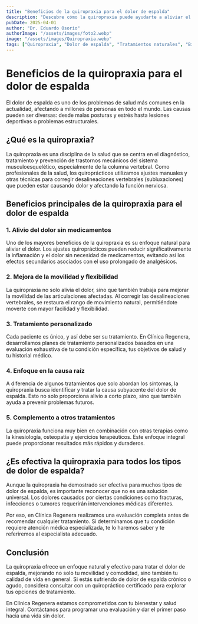 ```yaml
---
title: "Beneficios de la quiropraxia para el dolor de espalda"
description: "Descubre cómo la quiropraxia puede ayudarte a aliviar el dolor de espalda crónico y mejorar tu calidad de vida sin necesidad de recurrir a tratamientos invasivos o medicamentos."
pubDate: 2025-04-01
author: "Dr. Eduardo Osorio"
authorImage: "/assets/images/foto2.webp"
image: "/assets/images/Quiropraxia.webp"
tags: ["Quiropraxia", "Dolor de espalda", "Tratamientos naturales", "Bienestar"]
---
```


# Beneficios de la quiropraxia para el dolor de espalda

El dolor de espalda es uno de los problemas de salud más comunes en la actualidad, afectando a millones de personas en todo el mundo. Las causas pueden ser diversas: desde malas posturas y estrés hasta lesiones deportivas o problemas estructurales.

## ¿Qué es la quiropraxia?

La quiropraxia es una disciplina de la salud que se centra en el diagnóstico, tratamiento y prevención de trastornos mecánicos del sistema musculoesquelético, especialmente de la columna vertebral. Como profesionales de la salud, los quiroprácticos utilizamos ajustes manuales y otras técnicas para corregir desalineaciones vertebrales (subluxaciones) que pueden estar causando dolor y afectando la función nerviosa.

## Beneficios principales de la quiropraxia para el dolor de espalda

### 1. Alivio del dolor sin medicamentos

Uno de los mayores beneficios de la quiropraxia es su enfoque natural para aliviar el dolor. Los ajustes quiroprácticos pueden reducir significativamente la inflamación y el dolor sin necesidad de medicamentos, evitando así los efectos secundarios asociados con el uso prolongado de analgésicos.

### 2. Mejora de la movilidad y flexibilidad

La quiropraxia no solo alivia el dolor, sino que también trabaja para mejorar la movilidad de las articulaciones afectadas. Al corregir las desalineaciones vertebrales, se restaura el rango de movimiento natural, permitiéndote moverte con mayor facilidad y flexibilidad.

### 3. Tratamiento personalizado

Cada paciente es único, y así debe ser su tratamiento. En Clínica Regenera, desarrollamos planes de tratamiento personalizados basados en una evaluación exhaustiva de tu condición específica, tus objetivos de salud y tu historial médico.

### 4. Enfoque en la causa raíz

A diferencia de algunos tratamientos que solo abordan los síntomas, la quiropraxia busca identificar y tratar la causa subyacente del dolor de espalda. Esto no solo proporciona alivio a corto plazo, sino que también ayuda a prevenir problemas futuros.

### 5. Complemento a otros tratamientos

La quiropraxia funciona muy bien en combinación con otras terapias como la kinesiología, osteopatía y ejercicios terapéuticos. Este enfoque integral puede proporcionar resultados más rápidos y duraderos.

## ¿Es efectiva la quiropraxia para todos los tipos de dolor de espalda?

Aunque la quiropraxia ha demostrado ser efectiva para muchos tipos de dolor de espalda, es importante reconocer que no es una solución universal. Los dolores causados por ciertas condiciones como fracturas, infecciones o tumores requerirán intervenciones médicas diferentes.

Por eso, en Clínica Regenera realizamos una evaluación completa antes de recomendar cualquier tratamiento. Si determinamos que tu condición requiere atención médica especializada, te lo haremos saber y te referiremos al especialista adecuado.

## Conclusión

La quiropraxia ofrece un enfoque natural y efectivo para tratar el dolor de espalda, mejorando no solo tu movilidad y comodidad, sino también tu calidad de vida en general. Si estás sufriendo de dolor de espalda crónico o agudo, considera consultar con un quiropráctico certificado para explorar tus opciones de tratamiento.

En Clínica Regenera estamos comprometidos con tu bienestar y salud integral. Contáctanos para programar una evaluación y dar el primer paso hacia una vida sin dolor.